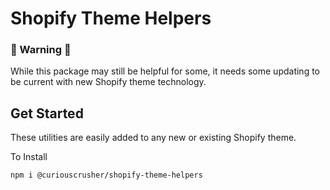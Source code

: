 # Shopify Theme Helpers

### 🚧 Warning 🚧
While this package may still be helpful for some, it needs some updating to be current with new Shopify theme technology. 


## Get Started

These utilities are easily added to any new or existing Shopify theme.

To Install
```
npm i @curiouscrusher/shopify-theme-helpers
```
